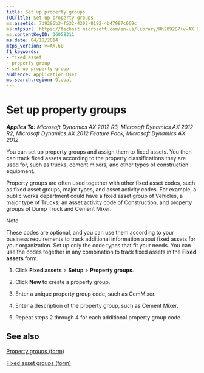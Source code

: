 ```yaml
---
title: Set up property groups
TOCTitle: Set up property groups
ms:assetid: 7d9286b3-f532-4302-8192-4b47997c069c
ms:mtpsurl: https://technet.microsoft.com/en-us/library/Hh209287(v=AX.60)
ms:contentKeyID: 36058311
ms.date: 04/18/2014
mtps_version: v=AX.60
f1_keywords:
- fixed asset
- property group
- set up property group
audience: Application User
ms.search.region: Global
---
```


# Set up property groups 


_**Applies To:** Microsoft Dynamics AX 2012 R3, Microsoft Dynamics AX 2012 R2, Microsoft Dynamics AX 2012 Feature Pack, Microsoft Dynamics AX 2012_

You can set up property groups and assign them to fixed assets. You then can track fixed assets according to the property classifications they are used for, such as trucks, cement mixers, and other types of construction equipment.

Property groups are often used together with other fixed asset codes, such as fixed asset groups, major types, and asset activity codes. For example, a public works department could have a fixed asset group of Vehicles, a major type of Trucks, an asset activity code of Construction, and property groups of Dump Truck and Cement Mixer.


> [!NOTE]
> <P>These codes are optional, and you can use them according to your business requirements to track additional information about fixed assets for your organization. Set up only the code types that fit your needs. You can use the codes together in any combination to track fixed assets in the <STRONG>Fixed assets</STRONG> form.</P>



1.  Click **Fixed assets** \> **Setup** \> **Property groups**.

2.  Click **New** to create a property group.

3.  Enter a unique property group code, such as CemMixer.

4.  Enter a description of the property group, such as Cement Mixer.

5.  Repeat steps 2 through 4 for each additional property group code.

## See also

[Property groups (form)](https://technet.microsoft.com/en-us/library/hh242668\(v=ax.60\))

[Fixed asset groups (form)](https://technet.microsoft.com/en-us/library/aa573347\(v=ax.60\))

  



